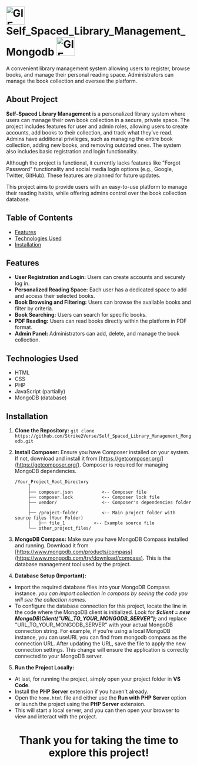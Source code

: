 
# <img src="https://media2.giphy.com/media/kDjypgTGS3WLyrE6FL/giphy.gif?cid=6c09b952ytaslfx9twte5v4issdjonhgnj3hg319qtiscojs&ep=v1_internal_gif_by_id&rid=giphy.gif&ct=s" alt="GIF" width="50" height="auto" /> Self_Spaced_Library_Management_Mongodb <img src="https://clipart-library.com/images/yikK8kkrT.gif" alt="GIF" width="50" height="auto" />

A convenient library management system allowing users to register, browse books, and manage their personal reading space.  Administrators can manage the book collection and oversee the platform.


## About Project
**Self-Spaced Library Management** is a personalized library system where users can manage their own book collection in a secure, private space. The project includes features for user and admin roles, allowing users to create accounts, add books to their collection, and track what they’ve read. Admins have additional privileges, such as managing the entire book collection, adding new books, and removing outdated ones. The system also includes basic registration and login functionality.

Although the project is functional, it currently lacks features like "Forgot Password" functionality and social media login options (e.g., Google, Twitter, GitHub). These features are planned for future updates.

This project aims to provide users with an easy-to-use platform to manage their reading habits, while offering admins control over the book collection database.


## Table of Contents

* [Features](#features)
* [Technologies Used](#technologies-used)
* [Installation](#installation)


## Features

* **User Registration and Login:** Users can create accounts and securely log in.
* **Personalized Reading Space:** Each user has a dedicated space to add and access their selected books.
* **Book Browsing and Filtering:** Users can browse the available books and filter by criteria.
* **Book Searching:**  Users can search for specific books.
* **PDF Reading:** Users can read books directly within the platform in PDF format.
* **Admin Panel:** Administrators can add, delete, and manage the book collection.


## Technologies Used

* HTML
* CSS
* PHP
* JavaScript (partially)
* MongoDB (database)


## Installation

1. **Clone the Repository:**  `git clone https://github.com/Strike2Verse/Self_Spaced_Library_Management_Mongodb.git`
2. **Install Composer:**  Ensure you have Composer installed on your system.  If not, download and install it from [https://getcomposer.org/](https://getcomposer.org/).  Composer is required for managing MongoDB dependencies.

   ```
   /Your_Project_Root_Directory
        │
        ├── composer.json           <-- Composer file
        ├── composer.lock           <-- Composer lock file
        ├── vendor/                 <-- Composer's dependencies folder
        │
        ├── /project-folder         <-- Main project folder with source files (Your Folder)
        │   ├── file_1           <-- Example source file
        └── other_project_files/
   ```
      
3. **MongoDB Compass:** Make sure you have MongoDB Compass installed and running. Download it from [https://www.mongodb.com/products/compass](https://www.mongodb.com/try/download/compass).  This is the database management tool used by the project.
4. **Database Setup (Important):**
  *  Import the required database files into your MongoDB Compass instance. *you can import collection in compass by seeing the code you will see the collection names*.  
  * To configure the database connection for this project, locate the line in the code where the MongoDB client is initialized. Look for ***$client = new MongoDB\Client("URL_TO_YOUR_MONGODB_SERVER");*** and replace "URL_TO_YOUR_MONGODB_SERVER" with your actual MongoDB connection string. For example, if you're using a local MongoDB instance, you can useURL you can find from mongodb compass as the connection URL. After updating the URL, save the file to apply the new connection settings. This change will ensure the application is correctly connected to your MongoDB server.
5. **Run the Project Locally:**
  - At last, for running the project, simply open your project folder in **VS Code**.
  - Install the **PHP Server** extension if you haven't already.
  - Open the `home.html` file and either use the **Run with PHP Server** option or launch the project using the **PHP Server** extension.
  - This will start a local server, and you can then open your browser to view and interact with the project.


<h1 align="center">Thank you for taking the time to explore this project! </h1>
